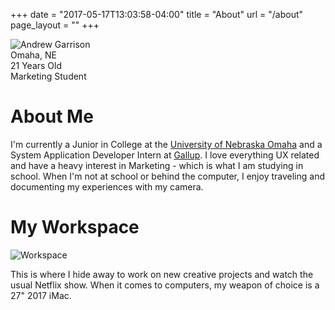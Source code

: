 +++
date = "2017-05-17T13:03:58-04:00"
title = "About"
url = "/about"
page_layout = ""
+++


<img class="c-image--profile" src="/img/andrewgarrison.jpg" title="Profile Picture" alt="Andrew Garrison" />

<div class="c-info">
    <div class="c-info__location">Omaha, NE</div>
    <div class="c-info__age">21 Years Old</div>
    <div class="c-info__occupation">Marketing Student</div>
    <div class="c-info__social">
        <a class="c-info__social-icon" href="//www.linkedin.com/in/andrewtategarrison/"><i class="fab fa-linkedin-in fa-2x"></i></a>
        <a class="c-info__social-icon" href="//github.com/andrewgarrison"><i class="fab fa-github fa-2x"></i></a>
        <a class="c-info__social-icon" href="//twitter.com/Andrew_Garrison"><i class="fab fa-twitter fa-2x"></i></a>
        <a class="c-info__social-icon" href="//www.instagram.com/andrew_garrison/"><i class="fab fa-instagram fa-2x"></i></a>
    </div>
</div>

# About Me

I'm currently a Junior in College at the <a href="//www.unomaha.edu/" title="www.unomaha.edu">University of Nebraska Omaha</a> and a System Application Developer Intern at <a href="//www.gallup.com/home.aspx" title="www.gallup.com">Gallup</a>. I love everything UX related and have a heavy interest in Marketing - which is what I am studying in school. When I'm not at school or behind the computer, I enjoy traveling and documenting my experiences with my camera.


# My Workspace

![Workspace](/img/workspace.jpg "Andrew's Desk and Computer")

This is where I hide away to work on new creative projects and watch the usual Netflix show. When it comes to computers, my weapon of choice is a 27" 2017 iMac. 
